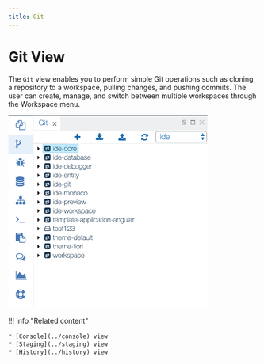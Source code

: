 ```yaml
---
title: Git
---
```


Git View
===

The `Git` view enables you to perform simple Git operations such as cloning a repository to a workspace, pulling changes, and pushing commits. The user can create, manage, and switch between multiple workspaces through the Workspace menu.

![Git view](../../../images/ide_view_git.png)

!!! info "Related content"

	* [Console](../console) view
    * [Staging](../staging) view
    * [History](../history) view
    
